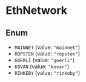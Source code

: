 # EthNetwork

## Enum

* `MAINNET` (value: `"mainnet"`)
* `ROPSTEN` (value: `"ropsten"`)
* `GOERLI` (value: `"goerli"`)
* `KOVAN` (value: `"kovan"`)
* `RINKEBY` (value: `"rinkeby"`)